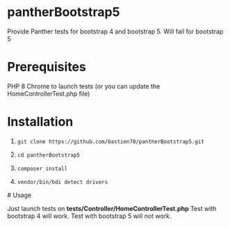 # pantherBootstrap5
Provide Panther tests for bootstrap 4 and bootstrap 5. Will fail for bootstrap 5

# Prerequisites

PHP 8
Chrome to launch tests (or you can update the HomeControllerTest.php file)

# Installation

1. `git clone https://github.com/bastien70/pantherBootstrap5.git`

2. `cd pantherBootstrap5`

3. `composer install`

4. `vendor/bin/bdi detect drivers`

# Usage

Just launch tests on **tests/Controller/HomeControllerTest.php**
Test with bootstrap 4 will work.
Test with bootstrap 5 will not work.

